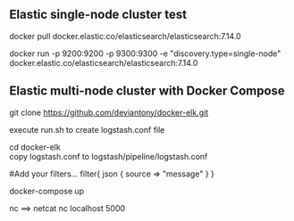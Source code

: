 ## Elastic single-node cluster test  
docker pull docker.elastic.co/elasticsearch/elasticsearch:7.14.0  

docker run -p 9200:9200 -p 9300:9300 -e "discovery.type=single-node" docker.elastic.co/elasticsearch/elasticsearch:7.14.0  

## Elastic multi-node cluster with Docker Compose  

git clone https://github.com/deviantony/docker-elk.git

execute run.sh to create logstash.conf file  

cd docker-elk  
copy logstash.conf to logstash/pipeline/logstash.conf  
 
#Add your filters...
filter{
    json
{           source => "message"             }
}

docker-compose up

nc ==> netcat
nc localhost 5000
